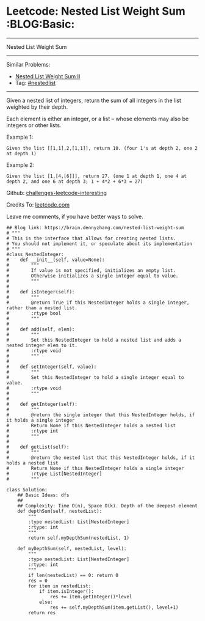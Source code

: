 # Leetcode: Nested List Weight Sum     :BLOG:Basic:


---

Nested List Weight Sum  

---

Similar Problems:  
-   [Nested List Weight Sum II](https://brain.dennyzhang.com/nested-list-weight-sum-ii)
-   Tag: [#nestedlist](https://brain.dennyzhang.com/tag/nestedlist)

---

Given a nested list of integers, return the sum of all integers in the list weighted by their depth.  

Each element is either an integer, or a list &#x2013; whose elements may also be integers or other lists.  

Example 1:  

    Given the list [[1,1],2,[1,1]], return 10. (four 1's at depth 2, one 2 at depth 1)

Example 2:  

    Given the list [1,[4,[6]]], return 27. (one 1 at depth 1, one 4 at depth 2, and one 6 at depth 3; 1 + 4*2 + 6*3 = 27)

Github: [challenges-leetcode-interesting](https://github.com/DennyZhang/challenges-leetcode-interesting/tree/master/nested-list-weight-sum)  

Credits To: [leetcode.com](https://leetcode.com/problems/nested-list-weight-sum/description/)  

Leave me comments, if you have better ways to solve.  

    ## Blog link: https://brain.dennyzhang.com/nested-list-weight-sum
    # """
    # This is the interface that allows for creating nested lists.
    # You should not implement it, or speculate about its implementation
    # """
    #class NestedInteger:
    #    def __init__(self, value=None):
    #        """
    #        If value is not specified, initializes an empty list.
    #        Otherwise initializes a single integer equal to value.
    #        """
    #
    #    def isInteger(self):
    #        """
    #        @return True if this NestedInteger holds a single integer, rather than a nested list.
    #        :rtype bool
    #        """
    #
    #    def add(self, elem):
    #        """
    #        Set this NestedInteger to hold a nested list and adds a nested integer elem to it.
    #        :rtype void
    #        """
    #
    #    def setInteger(self, value):
    #        """
    #        Set this NestedInteger to hold a single integer equal to value.
    #        :rtype void
    #        """
    #
    #    def getInteger(self):
    #        """
    #        @return the single integer that this NestedInteger holds, if it holds a single integer
    #        Return None if this NestedInteger holds a nested list
    #        :rtype int
    #        """
    #
    #    def getList(self):
    #        """
    #        @return the nested list that this NestedInteger holds, if it holds a nested list
    #        Return None if this NestedInteger holds a single integer
    #        :rtype List[NestedInteger]
    #        """
    
    class Solution:
        ## Basic Ideas: dfs
        ##
        ## Complexity: Time O(n), Space O(k). Depth of the deepest element
        def depthSum(self, nestedList):
            """
            :type nestedList: List[NestedInteger]
            :rtype: int
            """
            return self.myDepthSum(nestedList, 1)
    
        def myDepthSum(self, nestedList, level):
            """
            :type nestedList: List[NestedInteger]
            :rtype: int
            """
            if len(nestedList) == 0: return 0
            res = 0
            for item in nestedList:
                if item.isInteger():
                    res += item.getInteger()*level
                else:
                    res += self.myDepthSum(item.getList(), level+1)
            return res